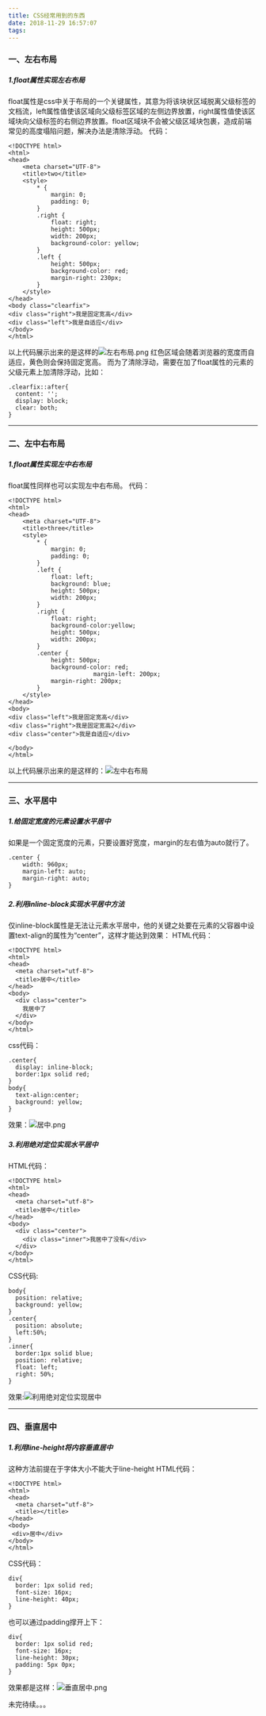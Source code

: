 ```yaml
---
title: CSS经常用到的东西
date: 2018-11-29 16:57:07
tags:
---
```

### 一、左右布局
##### 1.float属性实现左右布局
float属性是css中关于布局的一个关键属性，其意为将该块状区域脱离父级标签的文档流，left属性值使该区域向父级标签区域的左侧边界放置，right属性值使该区域块向父级标签的右侧边界放置。float区域块不会被父级区域块包裹，造成前端常见的高度塌陷问题，解决办法是清除浮动。
代码：
```
<!DOCTYPE html>
<html>
<head>
	<meta charset="UTF-8">
	<title>two</title>
	<style>
		* {
			margin: 0;
			padding: 0;
		}
		.right {
			float: right;
			height: 500px;
			width: 200px;
			background-color: yellow;
		}
		.left {
			height: 500px;
			background-color: red;
			margin-right: 230px;
		}
	</style>
</head>
<body class="clearfix">
<div class="right">我是固定宽高</div>
<div class="left">我是自适应</div>
</body>
</html>
```
以上代码展示出来的是这样的![左右布局.png](https://upload-images.jianshu.io/upload_images/7017681-4865e60f81ca34cd.png?imageMogr2/auto-orient/strip%7CimageView2/2/w/1240)
红色区域会随着浏览器的宽度而自适应，黄色则会保持固定宽高。
而为了清除浮动，需要在加了float属性的元素的父级元素上加清除浮动，比如：
```
.clearfix::after{
  content: '';
  display: block;
  clear: both;
}
```
***        
### 二、左中右布局
##### 1.float属性实现左中右布局
float属性同样也可以实现左中右布局。
代码：
```
<!DOCTYPE html>
<html>
<head>
	<meta charset="UTF-8">
	<title>three</title>
	<style>
		* {
			margin: 0;
			padding: 0;
		}
		.left {
			float: left;
			background: blue;
			height: 500px;
			width: 200px;
		}
		.right {
			float: right;
			background-color:yellow;
			height: 500px;
			width: 200px;
		}
		.center {
			height: 500px;
			background-color: red;
                        margin-left: 200px;
			margin-right: 200px;
		}
	</style>
</head>
<body>
<div class="left">我是固定宽高</div>
<div class="right">我是固定宽高2</div>
<div class="center">我是自适应</div>
	
</body>
</html>
```
以上代码展示出来的是这样的：![左中右布局](https://upload-images.jianshu.io/upload_images/7017681-db9b30792725b6df.png?imageMogr2/auto-orient/strip%7CimageView2/2/w/1240)

***
### 三、水平居中
##### 1.给固定宽度的元素设置水平居中
如果是一个固定宽度的元素，只要设置好宽度，margin的左右值为auto就行了。
```
.center {
	width: 960px;
	margin-left: auto;
	margin-right: auto;
}
```
##### 2.利用inline-block实现水平居中方法
仅inline-block属性是无法让元素水平居中，他的关键之处要在元素的父容器中设置text-align的属性为“center”，这样才能达到效果：
HTML代码：
```
<!DOCTYPE html>
<html>
<head>
  <meta charset="utf-8">
  <title>居中</title>
</head>
<body>
  <div class="center">
    我居中了
  </div>
</body>
</html>
```
css代码：
```
.center{
  display: inline-block;
  border:1px solid red;
}
body{
  text-align:center;
  background: yellow;
}
```
效果：![居中.png](https://upload-images.jianshu.io/upload_images/7017681-ab38c3f9c7df1c33.png?imageMogr2/auto-orient/strip%7CimageView2/2/w/1240)
##### 3.利用绝对定位实现水平居中
HTML代码：
```
<!DOCTYPE html>
<html>
<head>
  <meta charset="utf-8">
  <title>居中</title>
</head>
<body>
  <div class="center">
    <div class="inner">我居中了没有</div>
  </div>
</body>
</html>
```
CSS代码:
```
body{
  position: relative;
  background: yellow;
}
.center{
  position: absolute;
  left:50%;
}
.inner{
  border:1px solid blue;
  position: relative;
  float: left;
  right: 50%;
}
```
效果:![利用绝对定位实现居中](https://upload-images.jianshu.io/upload_images/7017681-6ee00dfe558d413b.png?imageMogr2/auto-orient/strip%7CimageView2/2/w/1240)
***

### 四、垂直居中
##### 1.利用line-height将内容垂直居中
这种方法前提在于字体大小不能大于line-height
HTML代码：
```
<!DOCTYPE html>
<html>
<head>
  <meta charset="utf-8">
  <title></title>
</head>
<body>
 <div>居中</div>
</body>
</html>
```
CSS代码：
```
div{
  border: 1px solid red;
  font-size: 16px;
  line-height: 40px;
}
```
也可以通过padding撑开上下：
```
div{
  border: 1px solid red;
  font-size: 16px;
  line-height: 30px;
  padding: 5px 0px;
}
```
效果都是这样：![垂直居中.png](https://upload-images.jianshu.io/upload_images/7017681-f6cb613dad8f57e7.png?imageMogr2/auto-orient/strip%7CimageView2/2/w/1240)

未完待续。。。
